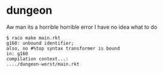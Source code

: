 dungeon
===


Aw man its a horrible horrible error I have no idea what to do

```
$ raco make main.rkt
g160: unbound identifier;
also, no #%top syntax transformer is bound
in: g160
compilation context...:
..../dungeon-worst/main.rkt
```
